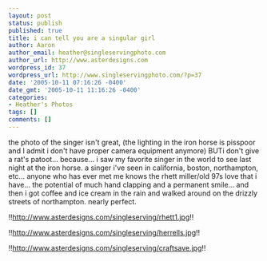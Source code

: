 ```yaml
---
layout: post
status: publish
published: true
title: i can tell you are a singular girl
author: Aaron
author_email: heather@singleservingphoto.com
author_url: http://www.asterdesigns.com
wordpress_id: 37
wordpress_url: http://www.singleservingphoto.com/?p=37
date: '2005-10-11 07:16:26 -0400'
date_gmt: '2005-10-11 11:16:26 -0400'
categories:
- Heather's Photos
tags: []
comments: []
---
```

the photo of the singer isn't great, (the lighting in the iron horse is
pisspoor and I admit i don't have proper camera equipment anymore) BUTi
don't give a rat's patoot... because... i saw my favorite singer in the
world to see last night at the iron horse. a singer i've seen in
california, boston, northampton, etc... anyone who has ever met me knows
the rhett miller/old 97s love that i have... the potential of much hand
clapping and a permanent smile... and then i got coffee and ice cream in
the rain and walked around on the drizzly streets of northampton. nearly
perfect.

!!http://www.asterdesigns.com/singleserving/rhett1.jpg!!

!!http://www.asterdesigns.com/singleserving/herrells.jpg!!

!!http://www.asterdesigns.com/singleserving/craftsave.jpg!!
